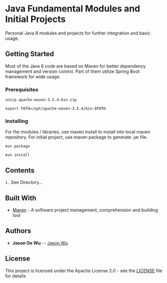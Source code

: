 # Java Fundamental Modules and Initial Projects

Personal Java 8 modules and projects for further integration and basic usage.

## Getting Started

Most of the Java 8 code are based on Maven for better dependency management and version control. Part of them utilize Spring Boot framework for wide usage.

### Prerequisites

```
unzip apache-maven-3.5.4-bin.zip
```
```
export PATH=/opt/apache-maven-3.5.4/bin:$PATH
```

### Installing

For the modules / libraries, use maven install to install into local maven repository. For initial project, use maven package to generate .jar file.

```
mvn package
```
```
mvn install
```

## Contents

`1.` See Directory...


## Built With

* [Maven](https://maven.apache.org/) - A software project management, comprehension and building tool

## Authors

* **Jason Ge Wu** -- [Jason Wu](https://github.com/Jason-Gew)

## License

This project is licensed under the Apache License 2.0 - see the [LICENSE](LICENSE) file for details
